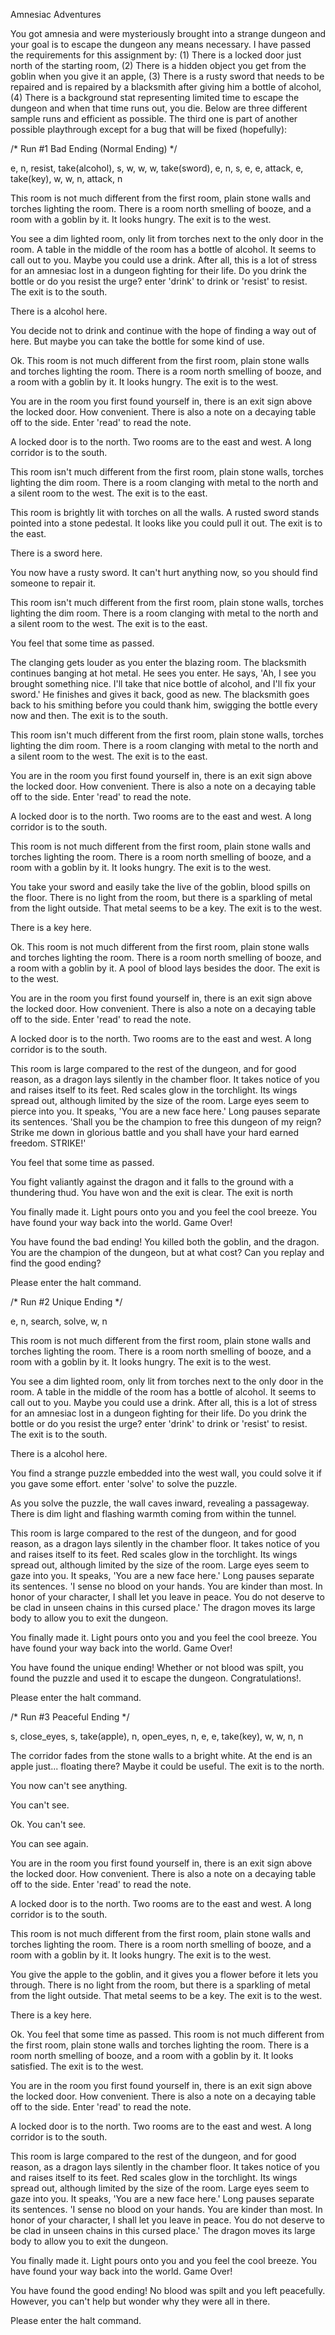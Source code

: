 Amnesiac Adventures

You got amnesia and were mysteriously brought into a strange dungeon and your goal is to escape the dungeon any means necessary.
I have passed the requirements for this assignment by: (1) There is a locked door just north of the starting room, (2) There is a hidden object you get from the goblin when you give it an apple, (3) There is a rusty sword that needs to be repaired and is repaired by a blacksmith after giving him a bottle of alcohol, (4) There is a background stat representing limited time to escape the dungeon and when that time runs out, you die.
Below are three different sample runs and efficient as possible. The third one is part of another possible playthrough except for a bug that will be fixed (hopefully):

/* Run #1 Bad Ending (Normal Ending) */

e, n, resist, take(alcohol), s, w, w, w, take(sword), e, n, s, e, e, attack, e, take(key), w, w, n, attack, n

This room is not much different from the first room, plain
stone walls and torches lighting the room. There is a room
north smelling of booze, and a room with a goblin by it.
It looks hungry.
The exit is to the west.

You see a dim lighted room, only lit from torches next to the
only door in the room. A table in the middle of the room has
a bottle of alcohol. It seems to call out to you. Maybe you
could use a drink. After all, this is a lot of stress for an
amnesiac lost in a dungeon fighting for their life.
Do you drink the bottle or do you resist the urge?
enter 'drink' to drink or 'resist' to resist.
The exit is to the south.

There is a alcohol here.

You decide not to drink and continue with the hope of
finding a way out of here. But maybe you can take the bottle
for some kind of use.

Ok.
This room is not much different from the first room, plain
stone walls and torches lighting the room. There is a room
north smelling of booze, and a room with a goblin by it.
It looks hungry.
The exit is to the west.

You are in the room you first found yourself in,
there is an exit sign above the locked door. How convenient.
There is also a note on a decaying table off to the side.
Enter 'read' to read the note.

A locked door is to the north.
Two rooms are to the east and west.
A long corridor is to the south.

This room isn't much different from the first room, plain
stone walls, torches lighting the dim room. There is a room
clanging with metal to the north and a silent room to the
west.
The exit is to the east.

This room is brightly lit with torches on all the walls.
A rusted sword stands pointed into a stone pedestal. It looks
like you could pull it out.
The exit is to the east.

There is a sword here.

You now have a rusty sword. It can't hurt anything now,
so you should find someone to repair it.

This room isn't much different from the first room, plain
stone walls, torches lighting the dim room. There is a room
clanging with metal to the north and a silent room to the
west.
The exit is to the east.

You feel that some time as passed.

The clanging gets louder as you enter the blazing room. The
blacksmith continues banging at hot metal. He sees you enter.
He says, 'Ah, I see you brought something nice. I'll take
that nice bottle of alcohol, and I'll fix your sword.'
He finishes and gives it back, good as new. The blacksmith
goes back to his smithing before you could thank him,
swigging the bottle every now and then.
The exit is to the south.

This room isn't much different from the first room, plain
stone walls, torches lighting the dim room. There is a room
clanging with metal to the north and a silent room to the
west.
The exit is to the east.

You are in the room you first found yourself in,
there is an exit sign above the locked door. How convenient.
There is also a note on a decaying table off to the side.
Enter 'read' to read the note.

A locked door is to the north.
Two rooms are to the east and west.
A long corridor is to the south.

This room is not much different from the first room, plain
stone walls and torches lighting the room. There is a room
north smelling of booze, and a room with a goblin by it.
It looks hungry.
The exit is to the west.

You take your sword and easily take the live of
the goblin, blood spills on the floor.
There is no light from the room, but there is a sparkling of
metal from the light outside. That metal seems to be a key.
The exit is to the west.

There is a key here.

Ok.
This room is not much different from the first room, plain
stone walls and torches lighting the room. There is a room
north smelling of booze, and a room with a goblin by it.
A pool of blood lays besides the door.
The exit is to the west.

You are in the room you first found yourself in,
there is an exit sign above the locked door. How convenient.
There is also a note on a decaying table off to the side.
Enter 'read' to read the note.

A locked door is to the north.
Two rooms are to the east and west.
A long corridor is to the south.

This room is large compared to the rest of the dungeon, and for
good reason, as a dragon lays silently in the chamber floor.
It takes notice of you and raises itself to its feet. Red
scales glow in the torchlight. Its wings spread out, although
limited by the size of the room. Large eyes seem to pierce
into you. It speaks, 'You are a new face here.' Long pauses
separate its sentences. 'Shall you be the champion to free
this dungeon of my reign? Strike me down in glorious battle
and you shall have your hard earned freedom. STRIKE!'

You feel that some time as passed.

You fight valiantly against the dragon and it falls to the
ground with a thundering thud. You have won and the exit is clear.
The exit is north

You finally made it. Light pours onto you and you feel the cool
breeze. You have found your way back into the world.
Game Over!

You have found the bad ending! You killed both the goblin,
and the dragon. You are the champion of the dungeon, but at
what cost? Can you replay and find the good ending?

Please enter the halt command.


/* Run #2 Unique Ending */

e, n, search, solve, w, n

This room is not much different from the first room, plain
stone walls and torches lighting the room. There is a room
north smelling of booze, and a room with a goblin by it.
It looks hungry.
The exit is to the west.

You see a dim lighted room, only lit from torches next to the
only door in the room. A table in the middle of the room has
a bottle of alcohol. It seems to call out to you. Maybe you
could use a drink. After all, this is a lot of stress for an
amnesiac lost in a dungeon fighting for their life.
Do you drink the bottle or do you resist the urge?
enter 'drink' to drink or 'resist' to resist.
The exit is to the south.

There is a alcohol here.

You find a strange puzzle embedded into the west wall,
you could solve it if you gave some effort.
enter 'solve' to solve the puzzle.

As you solve the puzzle, the wall caves inward, revealing
a passageway. There is dim light and flashing warmth coming
from within the tunnel.

This room is large compared to the rest of the dungeon, and for
good reason, as a dragon lays silently in the chamber floor.
It takes notice of you and raises itself to its feet. Red
scales glow in the torchlight. Its wings spread out, although
limited by the size of the room. Large eyes seem to gaze into
you. It speaks, 'You are a new face here.' Long pauses
separate its sentences. 'I sense no blood on your hands. You
are kinder than most. In honor of your character, I shall let
you leave in peace. You do not deserve to be clad in unseen
chains in this cursed place.' The dragon moves its large body
to allow you to exit the dungeon.

You finally made it. Light pours onto you and you feel the cool
breeze. You have found your way back into the world.
Game Over!

You have found the unique ending! Whether or not blood was
spilt, you found the puzzle and used it to escape the dungeon.
Congratulations!.

Please enter the halt command.


/* Run #3 Peaceful Ending */

s, close_eyes, s, take(apple), n, open_eyes, n, e, e, take(key), w, w, n, n

The corridor fades from the stone walls to a bright white.
At the end is an apple just... floating there? Maybe it
could be useful.
The exit is to the north.

You now can't see anything.

You can't see.

Ok.
You can't see.

You can see again.

You are in the room you first found yourself in,
there is an exit sign above the locked door. How convenient.
There is also a note on a decaying table off to the side.
Enter 'read' to read the note.

A locked door is to the north.
Two rooms are to the east and west.
A long corridor is to the south.

This room is not much different from the first room, plain
stone walls and torches lighting the room. There is a room
north smelling of booze, and a room with a goblin by it.
It looks hungry.
The exit is to the west.

You give the apple to the goblin, and it gives you
a flower before it lets you through.
There is no light from the room, but there is a sparkling of
metal from the light outside. That metal seems to be a key.
The exit is to the west.

There is a key here.

Ok.
You feel that some time as passed.
This room is not much different from the first room, plain
stone walls and torches lighting the room. There is a room
north smelling of booze, and a room with a goblin by it.
It looks satisfied.
The exit is to the west.

You are in the room you first found yourself in,
there is an exit sign above the locked door. How convenient.
There is also a note on a decaying table off to the side.
Enter 'read' to read the note.

A locked door is to the north.
Two rooms are to the east and west.
A long corridor is to the south.

This room is large compared to the rest of the dungeon, and for
good reason, as a dragon lays silently in the chamber floor.
It takes notice of you and raises itself to its feet. Red
scales glow in the torchlight. Its wings spread out, although
limited by the size of the room. Large eyes seem to gaze into
you. It speaks, 'You are a new face here.' Long pauses
separate its sentences. 'I sense no blood on your hands. You
are kinder than most. In honor of your character, I shall let
you leave in peace. You do not deserve to be clad in unseen
chains in this cursed place.' The dragon moves its large body
to allow you to exit the dungeon.

You finally made it. Light pours onto you and you feel the cool
breeze. You have found your way back into the world.
Game Over!

You have found the good ending! No blood was spilt and you
left peacefully. However, you can't help but wonder why
they were all in there.

Please enter the halt command.
